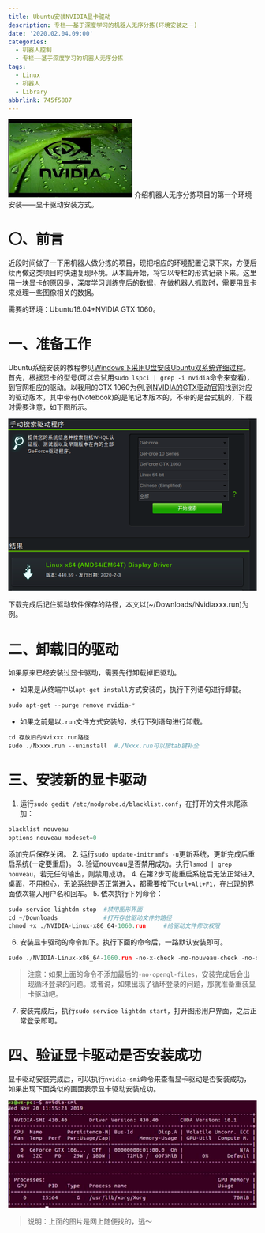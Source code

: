 ```yaml
---
title: Ubuntu安装NVIDIA显卡驱动
description: 专栏——基于深度学习的机器人无序分拣(环境安装之一)
date: '2020.02.04.09:00'
categories:
  - 机器人控制
  - 专栏——基于深度学习的机器人无序分拣
tags:
  - Linux
  - 机器人
  - Library
abbrlink: 745f5887
---
```

<img src=" /images/20200204/00.jpg" width=50% />
介绍机器人无序分拣项目的第一个环境安装——显卡驱动安装方式。
<!-- more -->

# 〇、前言
近段时间做了一下用机器人做分拣的项目，现把相应的环境配置记录下来，方便后续再做这类项目时快速复现环境。从本篇开始，将它以专栏的形式记录下来。这里用一块显卡的原因是，深度学习训练完后的数据，在做机器人抓取时，需要用显卡来处理一些图像相关的数据。

需要的环境：Ubuntu16.04+NVIDIA GTX 1060。

# 一、准备工作
Ubuntu系统安装的教程参见[Windows下采用U盘安装Ubuntu双系统详细过程](https://colainlibrary.com/archives/292fe4d9.html)。首先，根据显卡的型号(可以尝试用`sudo lspci | grep -i nvidia`命令来查看)，到官网相应的驱动。以我用的GTX 1060为例,到[NVIDIA的GTX驱动官网](https://www.geforce.cn/drivers)找到对应的驱动版本，其中带有(Notebook)的是笔记本版本的，不带的是台式机的，下载时需要注意，如下图所示。

![01]( /images/20200204/01.png)

下载完成后记住驱动软件保存的路径，本文以(~/Downloads/Nvidiaxxx.run)为例。

# 二、卸载旧的驱动
如果原来已经安装过显卡驱动，需要先行卸载掉旧驱动。

- 如果是从终端中以`apt-get install`方式安装的，执行下列语句进行卸载。
```py
sudo apt-get --purge remove nvidia-*
```

- 如果之前是以`.run`文件方式安装的，执行下列语句进行卸载。
```py
cd 存放旧的Nvixxx.run路径
sudo ./Nxxxx.run --uninstall  #./Nxxx.run可以按tab键补全
```

# 三、安装新的显卡驱动
1. 运行`sudo gedit /etc/modprobe.d/blacklist.conf`，在打开的文件末尾添加：
```py
blacklist nouveau
options nouveau modeset=0
```
  添加完后保存关闭。
2. 运行`sudo update-initramfs -u`更新系统，更新完成后重启系统(一定要重启)。
3. 验证nouveau是否禁用成功。执行`lsmod | grep nouveau`，若无任何输出，则禁用成功。
4. 在第2步可能重启系统后无法正常进入桌面，不用担心，无论系统是否正常进入，都需要按下`Ctrl+Alt+F1`，在出现的界面依次输入用户名和回车。
5. 依次执行下列命令：
```py
sudo service lightdm stop  #禁用图形界面
cd ~/Downloads             #打开存放驱动文件的路径
chmod +x ./NVIDIA-Linux-x86_64-1060.run     #给驱动文件修改权限
```
6. 安装显卡驱动的命令如下。执行下面的命令后，一路默认安装即可。
```py
sudo ./NVIDIA-Linux-x86_64-1060.run -no-x-check -no-nouveau-check -no-opengl-files
```
> 注意：如果上面的命令不添加最后的`-no-opengl-files`，安装完成后会出现循环登录的问题。或者说，如果出现了循环登录的问题，那就准备重装显卡驱动吧。
7. 安装完成后，执行`sudo service lightdm start`，打开图形用户界面，之后正常登录即可。

# 四、验证显卡驱动是否安装成功
显卡驱动安装完成后，可以执行`nvidia-smi`命令来查看显卡驱动是否安装成功，如果出现下面类似的画面表示显卡驱动安装成功。

![02]( /images/20200204/02.png)

> 说明：上面的图片是网上随便找的，逃～

